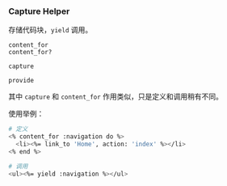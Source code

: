 ### Capture Helper

存储代码块，`yield` 调用。

```
content_for
content_for?

capture

provide
```

其中 `capture` 和 `content_for` 作用类似，只是定义和调用稍有不同。

使用举例：

```sh
# 定义
<% content_for :navigation do %>
  <li><%= link_to 'Home', action: 'index' %></li>
<% end %>

# 调用
<ul><%= yield :navigation %></ul>
```
